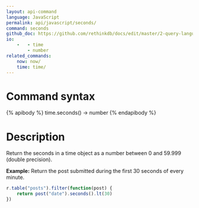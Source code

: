 ```yaml
---
layout: api-command 
language: JavaScript
permalink: api/javascript/seconds/
command: seconds 
github_doc: https://github.com/rethinkdb/docs/edit/master/2-query-language/api/javascript/dates-and-times/seconds.md
io:
    -   - time
        - number
related_commands:
    now: now/
    time: time/
---
```


# Command syntax #

{% apibody %}
time.seconds() &rarr; number
{% endapibody %}

# Description #

Return the seconds in a time object as a number between 0 and 59.999 (double precision).

__Example:__ Return the post submitted during the first 30 seconds of every minute.

```js
r.table("posts").filter(function(post) {
    return post("date").seconds().lt(30)
})
```

